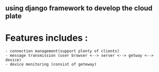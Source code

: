 ## using django framework to develop the cloud plate

# Features includes :
    - connection management(support plenty of clients)
    - message transmission (user browser <--> server <--> getway <--> device)
    - device monitoring (consist of geteway)